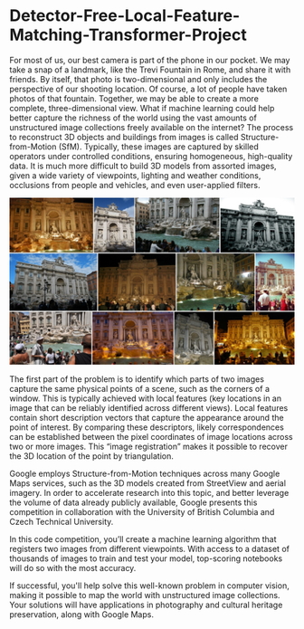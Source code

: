 # Detector-Free-Local-Feature-Matching-Transformer-Project
For most of us, our best camera is part of the phone in our pocket. We may take a snap of a landmark, like the Trevi Fountain in Rome, and share it with friends. By itself, that photo is two-dimensional and only includes the perspective of our shooting location. Of course, a lot of people have taken photos of that fountain. Together, we may be able to create a more complete, three-dimensional view. What if machine learning could help better capture the richness of the world using the vast amounts of unstructured image collections freely available on the internet?  The process to reconstruct 3D objects and buildings from images is called Structure-from-Motion (SfM). Typically, these images are captured by skilled operators under controlled conditions, ensuring homogeneous, high-quality data. It is much more difficult to build 3D models from assorted images, given a wide variety of viewpoints, lighting and weather conditions, occlusions from people and vehicles, and even user-applied filters.

![alt text](https://github.com/dnyanshwalwadkar/Detector-Free-Local-Feature-Matching-Transformer-Project/blob/main/trevi-canvas-licensed-nonoderivs.jpg)

The first part of the problem is to identify which parts of two images capture the same physical points of a scene, such as the corners of a window. This is typically achieved with local features (key locations in an image that can be reliably identified across different views). Local features contain short description vectors that capture the appearance around the point of interest. By comparing these descriptors, likely correspondences can be established between the pixel coordinates of image locations across two or more images. This “image registration” makes it possible to recover the 3D location of the point by triangulation.


Google employs Structure-from-Motion techniques across many Google Maps services, such as the 3D models created from StreetView and aerial imagery. In order to accelerate research into this topic, and better leverage the volume of data already publicly available, Google presents this competition in collaboration with the University of British Columbia and Czech Technical University.

In this code competition, you’ll create a machine learning algorithm that registers two images from different viewpoints. With access to a dataset of thousands of images to train and test your model, top-scoring notebooks will do so with the most accuracy.

If successful, you'll help solve this well-known problem in computer vision, making it possible to map the world with unstructured image collections. Your solutions will have applications in photography and cultural heritage preservation, along with Google Maps.
